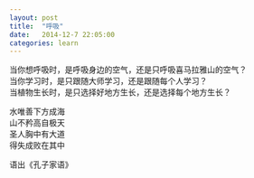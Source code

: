 ```yaml
---
layout: post
title:  "呼吸"
date:   2014-12-7 22:05:00
categories: learn
---
```


当你想呼吸时，是呼吸身边的空气，还是只呼吸喜马拉雅山的空气？    
当你学习时，是只跟随大师学习，还是跟随每个人学习？    
当植物生长时，是只选择好地方生长，还是选择每个地方生长？    
    
水唯善下方成海     
山不矜高自极天     
圣人胸中有大道     
得失成败在其中     
    
语出《孔子家语》    